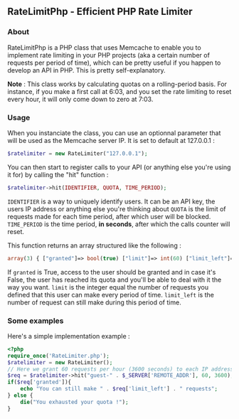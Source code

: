 ## RateLimitPhp - Efficient PHP Rate Limiter

### About
RateLimitPhp is a PHP class that uses Memcache to enable you to implement rate limiting in your PHP projects (aka a certain number of requests per period of time), which can be pretty useful if you happen to develop an API in PHP. This is pretty self-explanatory. 

**Note** : This class works by calculating quotas on a rolling-period basis. For instance, if you make a first call at 6:03, and you set the rate limiting to reset every hour, it will only come down to zero at 7:03.

### Usage
When you instanciate the class, you can use an optionnal parameter that will be used as the Memcache server IP. It is set to default at 127.0.0.1 : 
```php
$ratelimiter = new RateLimiter("127.0.0.1");
```
You can then start to register calls to your API (or anything else you're using it for) by calling the "hit" function :
```php
$ratelimiter->hit(IDENTIFIER, QUOTA, TIME_PERIOD);
```
`IDENTIFIER` is a way to uniquely identify users. It can be an API key, the users IP address or anything else you're thinking about
`QUOTA` is the limit of requests made for each time period, after which user will be blocked.
`TIME_PERIOD` is the time period, **in seconds**, after which the calls counter will reset.

This function returns an array structured like the following :
```php
array(3) { ["granted"]=> bool(true) ["limit"]=> int(60) ["limit_left"]=> int(59) }
```
If `granted` is True, access to the user should be granted and in case it's False, the user has reached its quota and you'll be able to deal with it the way you want.
`limit` is the integer equal the number of requests you defined that this user can make every period of time.
`limit_left` is the number of request can still make during this period of time.

### Some examples
Here's a simple implementation example :

```php
<?php
require_once('RateLimiter.php');
$ratelimiter = new RateLimiter();
// Here we grant 60 requests per hour (3600 seconds) to each IP address ($_SERVER['REMOTE_ADDR'])
$req = $ratelimiter->hit("guest-" . $_SERVER['REMOTE_ADDR'], 60, 3600);
if($req['granted']){
    echo "You can still make " . $req['limit_left'] . " requests";
} else {
	die("You exhausted your quota !");
}
```